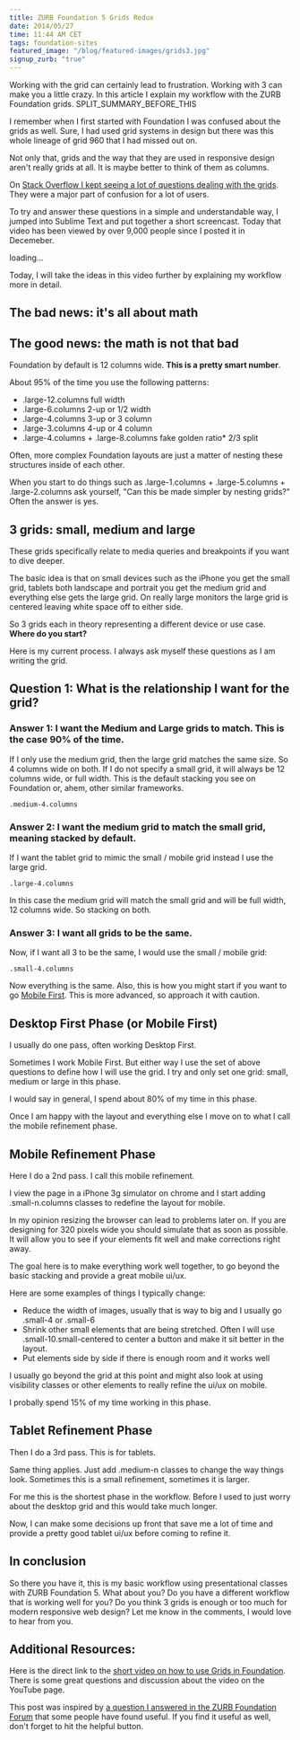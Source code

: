 ```yaml
---
title: ZURB Foundation 5 Grids Redux
date: 2014/05/27
time: 11:44 AM CET
tags: foundation-sites
featured_image: "/blog/featured-images/grids3.jpg"
signup_zurb: "true"
---
```


Working with the grid can certainly lead to frustration. Working with 3 can make you a little crazy. In this article I explain my workflow with the ZURB Foundation grids. SPLIT\_SUMMARY\_BEFORE\_THIS

I remember when I first started with Foundation I was confused about the grids as well. Sure, I had used grid systems in design but there was this whole lineage of grid 960 that I had missed out on.

Not only that, grids and the way that they are used in responsive design aren't really grids at all. It is maybe better to think of them as columns.

On [Stack Overflow I kept seeing a lot of questions dealing with the grids](http://stackoverflow.com/users/1560583/jamesstoneco?tab=answers&sort=votes). They were a major part of confusion for a lot of users.

To try and answer these questions in a simple and understandable way, I jumped into Sublime Text and put together a short screencast. Today that video has been viewed by over 9,000 people since I posted it in Decemeber.

<div class="flex-video widescreen"> <div class="lazyYT" data-youtube-id="kk6KpKK5Jjc" data-ratio="16:9" data-parameters="&rel=0">loading...</div></div>

Today, I will take the ideas in this video further by explaining my workflow more in detail.

## The bad news: it's all about math
## The good news: the math is not that bad

Foundation by default is 12 columns wide. **This is a pretty smart number**. 

About 95% of the time you use the following patterns:

*  <span class="inline-code">.large-12.columns</span> full width
*  <span class="inline-code">.large-6.columns</span> 2-up or 1/2 width
*  <span class="inline-code">.large-4.columns</span> 3-up or 3 column
*  <span class="inline-code">.large-3.columns</span> 4-up or 4 column
*  <span class="inline-code">.large-4.columns + .large-8.columns</span> fake golden ratio* 2/3 split

Often, more complex Foundation layouts are just a matter of nesting these structures inside of each other. 

When you start to do things such as <span class="inline-code">.large-1.columns</span> + <span class="inline-code">.large-5.columns</span> + <span class="inline-code">.large-2.columns</span> ask yourself, "Can this be made simpler by nesting grids?" Often the answer is yes.

## 3 grids: small, medium and large

These grids specifically relate to media queries and breakpoints if you want to dive deeper.

The basic idea is that on small devices such as the iPhone you get the small grid, tablets both landscape and portrait you get the medium grid and everything else gets the large grid. On really large monitors the large grid is centered leaving white space off to either side.

So 3 grids each in theory representing a different device or use case. **Where do you start?** 

Here is my current process. I always ask myself these questions as I am writing the grid.

## Question 1: What is the relationship I want for the grid?


### Answer 1: I want the Medium and Large grids to match. This is the case 90% of the time.

If I only use the medium grid, then the large grid matches the same size. So 4 columns wide on both. If I do not specify a small grid, it will always be 12 columns wide, or full width. This is the default stacking you see on Foundation or, ahem, other similar frameworks.

    .medium-4.columns

### Answer 2: I want the medium grid to match the small grid, meaning stacked by default.

If I want the tablet grid to mimic the small / mobile grid instead I use the large grid.

    .large-4.columns

In this case the medium grid will match the small grid and will be full width, 12 columns wide. So stacking on both.


### Answer 3: I want all grids to be the same.

Now, if I want all 3 to be the same, I would use the small / mobile grid:

    .small-4.columns

Now everything is the same. Also, this is how you might start if you want to go [Mobile First](/blog/mobile-first-and-why-you-should-care). This is more advanced, so approach it with caution.

## Desktop First Phase (or Mobile First)

I usually do one pass, often working Desktop First. 

Sometimes I work Mobile First. But either way I use the set of above questions to define how I will use the grid. I try and only set one grid: small, medium or large in this phase.

I would say in general, I spend about 80% of my time in this phase.

Once I am happy with the layout and everything else I move on to what I call the mobile refinement phase.

## Mobile Refinement Phase

Here I do a 2nd pass. I call this mobile refinement.

I view the page in a iPhone 3g simulator on chrome and I start adding <span class="inline-code">.small-n.columns</span> classes to redefine the layout for mobile.

In my opinion resizing the browser can lead to problems later on. If you are designing for 320 pixels wide you should simulate that as soon as possible. It will allow you to see if your elements fit well and make corrections right away.

The goal here is to make everything work well together, to go beyond the basic stacking and provide a great mobile ui/ux.

Here are some examples of things I typically change:

* Reduce the width of images, usually that is way to big and I usually go <span class="inline-code">.small-4</span> or <span class="inline-code">.small-6</span>
* Shrink other small elements that are being stretched. Often I will use <span class="inline-code">.small-10.small-centered</span> to center a button and make it sit better in the layout.
* Put elements side by side if there is enough room and it works well

I usually go beyond the grid at this point and might also look at using visibility classes or other elements to really refine the ui/ux on mobile.

I probally spend 15% of my time working in this phase.

## Tablet Refinement Phase

Then I do a 3rd pass. This is for tablets. 

Same thing applies. Just add <span class="inline-code">.medium-n</span> classes to change the way things look. Sometimes this is a small refinement, sometimes it is larger.

For me this is the shortest phase in the workflow. Before I used to just worry about the desktop grid and this would take much longer.

Now, I can make some decisions up front that save me a lot of time and provide a pretty good tablet ui/ux before coming to refine it.

## In conclusion

So there you have it, this is my basic workflow using presentational classes with ZURB Foundation 5. What about you? Do you have a different workflow that is working well for you? Do you think 3 grids is enough or too much for modern responsive web design? Let me know in the comments, I would love to hear from you.


## Additional Resources:

Here is the direct link to the [short video on how to use Grids in Foundation](https://www.youtube.com/watch?v=kk6KpKK5Jjc). There is some great questions and discussion about the video on the YouTube page.

This post was inspired by [a question I answered in the ZURB Foundation Forum](http://foundation.zurb.com/forum/posts/13360-multiple-columns-sizes-on-a-div) that some people have found useful. If you find it useful as well, don't forget to hit the helpful button.

